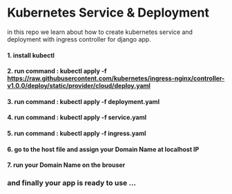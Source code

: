 # Kubernetes Service & Deployment
in this repo we learn about how to create kubernetes service and deployment with ingress controller for django app.
#### 1. install kubectl
#### 2. run command : kubectl apply -f https://raw.githubusercontent.com/kubernetes/ingress-nginx/controller-v1.0.0/deploy/static/provider/cloud/deploy.yaml
#### 3. run command : kubectl apply -f deployment.yaml
#### 4. run command : kubectl apply -f service.yaml
#### 5. run command : kubectl apply -f ingress.yaml
#### 6. go to the host file and assign your Domain Name at localhost IP
#### 7. run your Domain Name on the brouser

### and finally your app is ready to use ...
